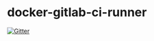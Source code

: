 # docker-gitlab-ci-runner

[![Gitter](https://badges.gitter.im/Join%20Chat.svg)](https://gitter.im/jhliberty/docker-gitlab-ci-runner?utm_source=badge&utm_medium=badge&utm_campaign=pr-badge&utm_content=badge)